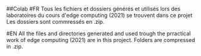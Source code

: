##Colab
#FR
Tous les fichiers et dossiers générés  et utilisés lors des laboratoires du cours d'edge computing (2021) se trouvent dans ce projet
Les dossiers sont commressés en .zip.


#EN
All the files and directories generated and used trough the prractical work of edge computing (2021) are in this project.
Folders are compressed in .zip.

